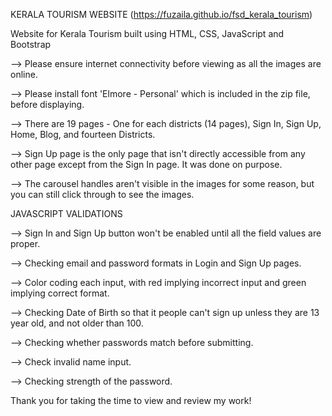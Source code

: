 KERALA TOURISM WEBSITE (https://fuzaila.github.io/fsd_kerala_tourism)

Website for Kerala Tourism built using HTML, CSS, JavaScript and Bootstrap

--> Please ensure internet connectivity before viewing as all the images are online. 

--> Please install font 'Elmore - Personal' which is included in the zip file, before displaying.

--> There are 19 pages - One for each districts (14 pages), Sign In, Sign Up, Home, Blog, and fourteen Districts.

--> Sign Up page is the only page that isn't directly accessible from any other page except from the Sign In page. It was done on purpose.

--> The carousel handles aren't visible in the images for some reason, but you can still click through to see the images.


JAVASCRIPT VALIDATIONS

--> Sign In and Sign Up button won't be enabled until all the field values are proper.

--> Checking email and password formats in Login and Sign Up pages.

--> Color coding each input, with red implying incorrect input and green implying correct format.

--> Checking Date of Birth so that it people can't sign up unless they are 13 year old, and not older than 100.

--> Checking whether passwords match before submitting.

--> Check invalid name input.

--> Checking strength of the password.

Thank you for taking the time to view and review my work!
